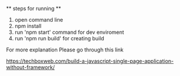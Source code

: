 


** steps for running **
1. open command line
2. npm install
3. run 'npm start' command for dev enviroment
4. run 'npm run build' for creating build

For more explanation 
Please go through this link

https://techboxweb.com/build-a-javascript-single-page-application-without-framework/
